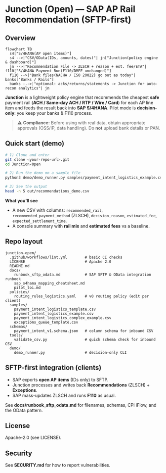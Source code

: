 # Junction (Open) — SAP AP Rail Recommendation (SFTP-first)

## Overview

```mermaid
flowchart TB
  s4["S/4HANA(AP open items)"]
  s4 -->|"CSV/OData(IDs, amounts, dates)"| jn["Junction(policy engine & dashboard)"]
  jn -->|"Recommendation File -> ZLSCH + reason + est. fee/ETA"| f110["S/4HANA Payment Run(F110/DMEE unchanged)"]
  f110 -->|"Bank files(NACHA / ISO 20022) go out as today"| banks["Banks / Rails"]
  banks -.->|"optional: acks/returns/statements -> Junction for auto-recon analytics"| jn
```


**Junction** is a lightweight policy engine that recommends the cheapest **safe** payment rail
(**ACH / Same-day ACH / RTP / Wire / Card**) for each AP line item and feeds the result back
into **SAP S/4HANA**. Pilot mode is **decision-only**: you keep your banks & F110 process.

> ⚠️ **Compliance:** Before using with real data, obtain appropriate approvals
> (OSS/IP, data handling). Do **not** upload bank details or PAN.

## Quick start (demo)
```bash
# 1) Clone and enter
git clone <your-repo-url>.git
cd Junction-Open

# 2) Run the demo on a sample file
python3 demo/demo_runner.py samples/payment_intent_logistics_example.csv out/recommendations_demo.csv

# 3) See the output
head -n 5 out/recommendations_demo.csv
```

**What you’ll see**
- A new CSV with columns: `recommended_rail`, `recommended_payment_method` (ZLSCH), `decision_reason`, `estimated_fee`, `expected_settlement_time`.
- A console summary with **rail mix** and **estimated fees** vs a baseline.

## Repo layout
```
junction-open/
  .github/workflows/lint.yml        # basic CI checks
  LICENSE                           # Apache 2.0
  README.md
  docs/
    runbook_sftp_odata.md           # SAP SFTP & OData integration runbook
    sap_s4hana_mapping_cheatsheet.md
    pilot_loi.md
  policies/
    routing_rules_logistics.yaml    # v0 routing policy (edit per client)
  samples/
    payment_intent_logistics_template.csv
    payment_intent_logistics_example.csv
    payment_intent_logistics_complex_example.csv
    exceptions_queue_template.csv
  schemas/
    payment_intent_v1.schema.json   # column schema for inbound CSV
  tools/
    validate_csv.py                 # quick schema check for inbound CSV
  demo/
    demo_runner.py                  # decision-only CLI
```

## SFTP-first integration (clients)
- SAP exports **open AP items** (IDs only) to SFTP.
- Junction processes and writes back **Recommendations** (ZLSCH) + **Exceptions**.
- SAP mass-updates ZLSCH and runs **F110** as usual.

See **docs/runbook_sftp_odata.md** for filenames, schemas, CPI iFlow, and the OData pattern.

## License
Apache-2.0 (see LICENSE).

## Security
See **SECURITY.md** for how to report vulnerabilities.
